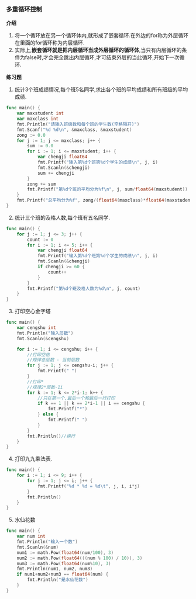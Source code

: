 ### 多重循环控制
**介绍**
1. 将一个循环放在另一个循环体内,就形成了嵌套循环.在外边的for称为外层循环在里面的for循环称为内层循环.
2. 实际上,**嵌套循环就是把内层循环当成外层循环的循环体**,当只有内层循环的条件为false时,才会完全跳出内层循环,才可结束外层的当此循环,开始下一次循环.

**练习题**
1. 统计3个班成绩情况,每个班5名同学,求出各个班的平均成绩和所有班级的平均成绩.
```go
func main() {
	var maxstudent int
	var maxclass int
	fmt.Println("请输入班级数和每个班的学生数(空格隔开)")
	fmt.Scanf("%d %d\n", &maxclass, &maxstudent)
	zong := 0.0
	for j := 1; j <= maxclass; j++ {
		sum := 0.0
		for i := 1; i <= maxstudent; i++ {
			var chengji float64
			fmt.Printf("输入第%d个班第%d个学生的成绩\n", j, i)
			fmt.Scanln(&chengji)
			sum += chengji
		}
		zong += sum
		fmt.Printf("第%d个班的平均分为%f\n", j, sum/float64(maxstudent))
	}
	fmt.Printf("总平均分为%f", zong/(float64(maxclass)*float64(maxstudent)))
}
```
2. 统计三个班的及格人数,每个班有五名同学.
```go
func main() {
	for j := 1; j <= 3; j++ {
		count := 0 
		for i := 1; i <= 5; i++ {
			var chengji float64
			fmt.Printf("输入第%d个班第%d个学生的成绩\n", j, i)
			fmt.Scanln(&chengji)
			if chengji >= 60 {
				count++
			}
		}
		fmt.Printf("第%d个班及格人数为%d\n", j, count)
	}
}
```
3. 打印空心金字塔
```go
func main() {
	var cengshu int
	fmt.Println("输入层数")
	fmt.Scanln(&cengshu)

	for i := 1; i <= cengshu; i++ {
		//打印空格
		//规律总层数 - 当前层数
		for j := 1; j <= cengshu-i; j++ {
			fmt.Printf(" ")
		}
		//打印*
		//规律2*层数-1i
		for k := 1; k <= 2*i-1; k++ {
			//只在第一个,最后一个和最后一行打印
			if k == 1 || k == 2*i-1 || i == cengshu {
				fmt.Printf("*")
			} else {
				fmt.Printf(" ")
			}
		}
		fmt.Println()//换行
	}
}
```
4. 打印九九乘法表.
```go
func main() {
	for i := 1; i <= 9; i++ {
		for j := 1; j <= i; j++ {
			fmt.Printf("%d * %d = %d\t", j, i, i*j)
		}
		fmt.Println()
	}
}
```

5. 水仙花数
```go
func main() {
	var num int
	fmt.Println("输入一个数")
	fmt.Scanln(&num)
	num1 := math.Pow(float64(num/100), 3)
	num2 := math.Pow(float64(((num % 100) / 10)), 3)
	num3 := math.Pow(float64(num%10), 3)
	fmt.Println(num1, num2, num3)
	if num1+num2+num3 == float64(num) {
		fmt.Println("是水仙花数")
	}
}
```